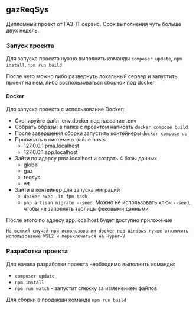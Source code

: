 ## gazReqSys

Дипломный проект от ГАЗ-IT сервис.
Срок выполнения чуть больше двух недель.

### Запуск проекта

Для запуска проекта нужно выполнить команды `composer update`, `npm install`, `npm run build`

После чего можно либо развернуть локальный сервер и запустить проект на нем, либо воспользоваться сборкой под docker

#### Docker

Для запуска проекта с использование Docker:

- Скопируйте файл .env.docker под название .env
- Собрать образы: в папке с проектом написать `docker compose build`
- После завершения сборки запустить контейнеры `docker compose up`
- Прописать в системе в файле hosts
  - 127.0.0.1 pma.localhost
  - 127.0.0.1 app.localhost
- Зайти по адерсу pma.localhost и создать 4 базы данных
  - global
  - gaz
  - reqsys
  - wt
- Зайти в контейнер для запуска миграций
  - `docker exec -it fpm bash`
  - `php artisan migrate --seed`. Можно не использовать ключ `--seed`, чтобы не заполнять таблицы фековыми данными

После этого по адресу app.localhost будет доступно приложение

    На всякий случай при использовании docker под Windows лучше отключить использование WSL2 и переключиться на Hyper-V

### Разработка проекта

Для начала разработки проекта необходимо выполнить команды:

- `composer update`
- `npm install`
- `npm run watch` - запустит слежку за изменением файлов

Для сборки в продакшн команда `npm run build`

